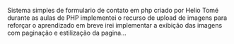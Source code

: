 Sistema simples de formulario de contato em php
criado por Helio Tomé durante as aulas de PHP
implementei  o recurso de upload de imagens  para reforçar o aprendizado
em breve irei implementar a exibição das imagens com paginação e estilização da pagina...
